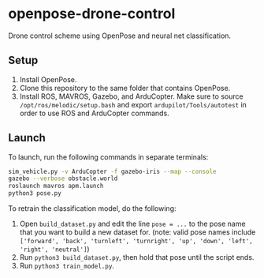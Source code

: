 # openpose-drone-control
Drone control scheme using OpenPose and neural net classification. 

## Setup

1. Install OpenPose.
2. Clone this repository to the same folder that contains OpenPose.
3. Install ROS, MAVROS, Gazebo, and ArduCopter. Make sure to source `/opt/ros/melodic/setup.bash` and export `ardupilot/Tools/autotest` in order to use ROS and ArduCopter commands.

## Launch

To launch, run the following commands in separate terminals:

```bash
sim_vehicle.py -v ArduCopter -f gazebo-iris --map --console
gazebo --verbose obstacle.world
roslaunch mavros apm.launch
python3 pose.py
```

To retrain the classification model, do the following:

1. Open `build_dataset.py` and edit the line `pose = ...` to the pose name that you want to build a new dataset for. (note: valid pose names include `['forward', 'back', 'turnleft', 'turnright', 'up', 'down', 'left', 'right', 'neutral']`)
2. Run `python3 build_dataset.py`, then hold that pose until the script ends. 
3. Run `python3 train_model.py`.
